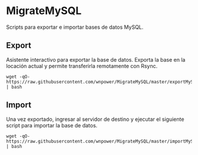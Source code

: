 # MigrateMySQL
Scripts para exportar e importar bases de datos MySQL.

## Export
Asistente interactivo para exportar la base de datos. Exporta la base en la locación actual y permite transferirla remotamente con Rsync.

    wget -qO- https://raw.githubusercontent.com/wnpower/MigrateMySQL/master/exportMySQL.sh | bash
## Import
Una vez exportado, ingresar al servidor de destino y ejecutar el siguiente script para importar la base de datos.

    wget -qO- https://raw.githubusercontent.com/wnpower/MigrateMySQL/master/importMySQL.sh | bash

